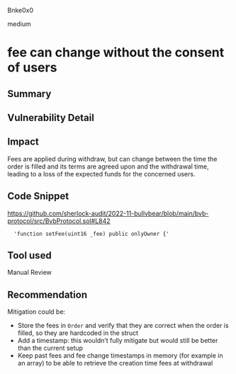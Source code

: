 Bnke0x0

medium

# fee can change without the consent of users

## Summary

## Vulnerability Detail

## Impact
Fees are applied during withdraw, but can change between the time the order is filled and its terms are agreed upon and the withdrawal time, leading to a loss of the expected funds for the concerned users.

## Code Snippet
https://github.com/sherlock-audit/2022-11-bullvbear/blob/main/bvb-protocol/src/BvbProtocol.sol#L842

      'function setFee(uint16 _fee) public onlyOwner {'

## Tool used

Manual Review

## Recommendation
Mitigation could be:

- Store the fees in `Order` and verify that they are correct when the order is filled, so they are hardcoded in the struct
- Add a timestamp: this wouldn’t fully mitigate but would still be better than the current setup
- Keep past fees and fee change timestamps in memory (for example in an array) to be able to retrieve the creation time fees at withdrawal